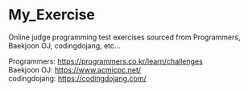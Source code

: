 # My_Exercise
Online judge programming test exercises sourced from Programmers, Baekjoon OJ, codingdojang, etc...  

Programmers: https://programmers.co.kr/learn/challenges  
Baekjoon OJ: https://www.acmicpc.net/  
codingdojang: https://codingdojang.com/  
